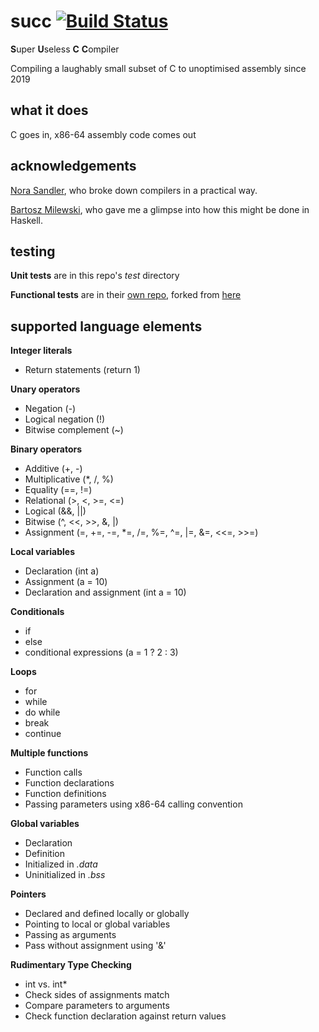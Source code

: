# succ [![Build Status](https://travis-ci.com/jgthomas/succ.svg?branch=master)](https://travis-ci.com/jgthomas/succ)

**S**uper **U**seless **C** **C**ompiler

Compiling a laughably small subset of C to unoptimised assembly since 2019

## what it does

C goes in, x86-64 assembly code comes out

## acknowledgements 

[Nora Sandler](https://norasandler.com/2017/11/29/Write-a-Compiler.html), who broke down compilers in a practical way.

[Bartosz Milewski](https://www.schoolofhaskell.com/user/bartosz/basics-of-haskell/4-symbolic-calculator-recursion), who gave me a glimpse into how this might be done in Haskell.

## testing

**Unit tests** are in this repo's *test* directory

**Functional tests** are in their [own repo](https://github.com/jgthomas/write_a_c_compiler), forked from [here](https://github.com/jgthomas/write_a_c_compiler)

## supported language elements

**Integer literals**
* Return statements (return 1)

**Unary operators**
* Negation (-)
* Logical negation (!)
* Bitwise complement (~)

**Binary operators**
* Additive (+, -)
* Multiplicative (*, /, %)
* Equality (==, !=)
* Relational (>, <, >=, <=)
* Logical (&&, ||)
* Bitwise (^, <<, >>, &, |)
* Assignment (=, +=, -=, *=, /=, %=, ^=, |=, &=, <<=, >>=)

**Local variables**
* Declaration (int a)
* Assignment (a = 10)
* Declaration and assignment (int a = 10)

**Conditionals**
* if
* else
* conditional expressions (a = 1 ? 2 : 3)

**Loops**
* for
* while
* do while
* break
* continue

**Multiple functions**
* Function calls
* Function declarations
* Function definitions
* Passing parameters using x86-64 calling convention

**Global variables**
* Declaration
* Definition
* Initialized in *.data*
* Uninitialized in *.bss*

**Pointers**
* Declared and defined locally or globally
* Pointing to local or global variables
* Passing as arguments
* Pass without assignment using '&'

**Rudimentary Type Checking**
* int vs. int*
* Check sides of assignments match
* Compare parameters to arguments
* Check function declaration against return values
